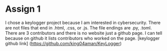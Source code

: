 # Assign 1
I chose a keylogger project because I am interested in cybersecurity. 
There are not files that end in .html, .css, or .js. 
The file endings are .py, .toml.
There are 3 contributors and there is no website just a github page. I can tell because on github it lists contributors who worked on the page.
[keylogger github link] (https://github.com/king04aman/KeyLogger)